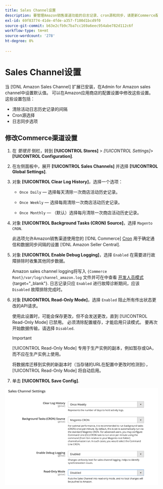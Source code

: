```yaml
---
title: Sales Channel设置
description: 要管理Amazon销售渠道功能的日志记录、cron源和同步，请更新Commerce配置。
exl-id: 69f83774-41de-4fde-a357-f100d1bcd9f0
source-git-commit: b63e2cfb9c7ba7cc169a6eec954abe782d112c6f
workflow-type: tm+mt
source-wordcount: '278'
ht-degree: 0%

---
```


# Sales Channel设置

当 [!DNL Amazon Sales Channel] 扩展已安装，在Admin for Amazon sales channel中设置默认值。 可以在Amazon应用商店的配置设置中修改这些设置。 这些设置包括：

- 清除活动日志历史记录的间隔
- Cron源选择
- 日志同步选项

## 修改Commerce渠道设置

1. 在 _管理员_ 侧栏，转到 **[!UICONTROL Stores]** > _[!UICONTROL Settings]_>**[!UICONTROL Configuration]**.

1. 在左侧面板中，展开 **[!UICONTROL Sales Channels]** 并选择 **[!UICONTROL Global Settings]**.

1. 对象 **[!UICONTROL Clear Log History]**，选择一个选项：

   - `Once Daily`  — 选择每天清除一次商店活动历史记录。

   - `Once Weekly`  — 选择每周清除一次商店活动历史记录。

   - `Once Monthly`  — （默认）选择每月清除一次商店活动历史记录。

1. 对象 **[!UICONTROL Background Tasks (CRON) Source]**，选择 `Magento CRON`.

   此选项允许Amazon销售渠道使用您的 [!DNL Commerce] [Cron](https://docs.magento.com/user-guide/system/cron.html) 用于确定通信和数据同步间隔的设置 [!DNL Amazon Seller Central].

1. 对象 **[!UICONTROL Enable Debug Logging]**，选择 `Enabled` 在需要进行故障排除时收集其他同步数据。

   Amazon sales channel logging将写入 `{Commerce Root}/var/log/channel_amazon.log` 文件并可在中查看 [开发人员模式](https://docs.magento.com/user-guide/magento/installation-modes.html){target="_blank"}. 日志记录只应 `Enabled` 进行故障诊断期间，应该 `Disabled` 故障排除完成时。

1. 对象 **[!UICONTROL Read-Only Mode]**，选择 `Enabled` 阻止所有传出状态更改的API请求。

   使用此设置时，可能会保存更改，但不会发送更改，直到 [!UICONTROL Read-Only Mode] 已禁用。 必须清除配置缓存，才能启用只读模式。 要再次开始数据传输，请选择 `Disabled`.

   >[!IMPORTANT]
   >
   >[!UICONTROL Read-Only Mode] 专用于生产实例的副本，例如暂存或QA，而不应在生产实例上使用。
   >
   >将数据库迁移到实例的新副本时（当存储的URL在配置中更改时检测到）， [!UICONTROL Read-Only Mode] 将自动启用。

1. 单击 **[!UICONTROL Save Config]**.

![Sales Channel配置设置](assets/config-sales-channel-global-settings.png)
